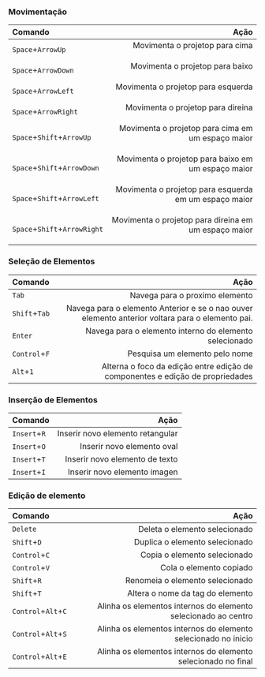 ### Movimentação
| Comando | Ação 
| :- | -: 
```Space```+```ArrowUp```|Movimenta o projetop para cima<p>
```Space```+```ArrowDown```|Movimenta o projetop para baixo<p>
```Space```+```ArrowLeft```|Movimenta o projetop para esquerda<p>
```Space```+```ArrowRight```|Movimenta o projetop para direina<p>
```Space```+```Shift```+```ArrowUp```|Movimenta o projetop para cima em um espaço maior<p>
```Space```+```Shift```+```ArrowDown```|Movimenta o projetop para baixo em um espaço maior<p>
```Space```+```Shift```+```ArrowLeft```|Movimenta o projetop para esquerda em um espaço maior<p>
```Space```+```Shift```+```ArrowRight```|Movimenta o projetop para direina em um espaço maior<p>
### Seleção de Elementos
| Comando | Ação
| :- | -: 
```Tab```| Navega para o proximo elemento
```Shift```+```Tab```| Navega para o elemento Anterior e se o nao ouver elemento anterior voltara para o elemento pai.
```Enter```| Navega para o elemento interno do elemento selecionado
```Control```+```F```| Pesquisa um elemento pelo nome
```Alt```+```1```| Alterna o foco da edição entre edição de componentes e edição de propriedades
### Inserção de Elementos
| Comando | Ação
| :- | -: 
```Insert```+```R```| Inserir novo elemento retangular
```Insert```+```O```| Inserir novo elemento oval
```Insert```+```T```| Inserir novo elemento de texto
```Insert```+```I```| Inserir novo elemento imagen
### Edição de elemento
| Comando | Ação
| :- | -:
```Delete```| Deleta o elemento selecionado
```Shift```+```D```| Duplica o elemento selecionado
```Control```+```C```| Copia o elemento selecionado
```Control```+```V```| Cola o elemento copiado
```Shift```+```R```| Renomeia o elemento selecionado
```Shift```+```T```| Altera o nome da tag do elemento
```Control```+```Alt```+```C```| Alinha os elementos internos do elemento selecionado ao centro
```Control```+```Alt```+```S```| Alinha os elementos internos do elemento selecionado no inicio
```Control```+```Alt```+```E```| Alinha os elementos internos do elemento selecionado no final
